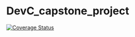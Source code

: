 # DevC_capstone_project

[![Coverage Status](https://coveralls.io/repos/github/FAenX/DevC_capstone_project/badge.svg?branch=master)](https://coveralls.io/github/FAenX/DevC_capstone_project?branch=master)
